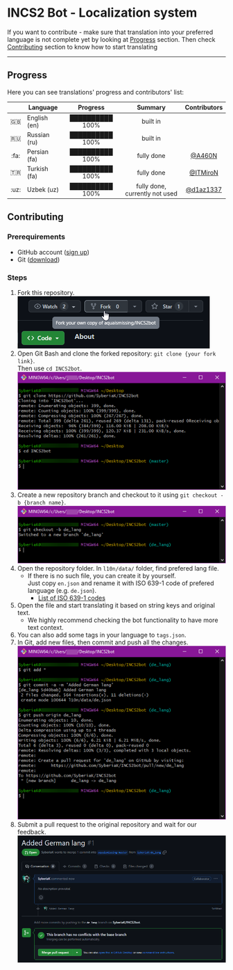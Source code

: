 # INCS2 Bot - Localization system

If you want to contribute - make sure that translation into your preferred language is not complete yet by looking at [Progress](#progress) section.
Then check [Contributing](#contributing) section to know how to start translating

---

## Progress

Here you can see translations' progress and contributors' list:

|      | Language     |    Progress     |            Summary             | Contributors |
|:----:|--------------|:---------------:|:------------------------------:|:------------:|
| :gb: | English (en) | ██████████ 100% |            built in            |              |
| :ru: | Russian (ru) | ██████████ 100% |            built in            |              |
| :fa: | Persian (fa) | ██████████ 100% |           fully done           |   [@A460N]   |
| :tr: | Turkish (fa) | ██████████ 100% |           fully done           |  [@ITMiroN]  |
| :uz: | Uzbek (uz)   | ██████████ 100% | fully done, currently not used | [@d1az1337]  |

## Contributing

### Prerequirements

- GitHub account ([sign up](https://github.com/signup))
- Git ([download](https://git-scm.com/))

### Steps

1. Fork this repository.
   \
   ![forking repository](../media/fork_repo.png)
2. Open Git Bash and clone the forked repository: `git clone {your fork link}`.
   \
   Then use `cd INCS2bot`.
   \
   ![cloning repository](../media/clone_repo.png)
3. Create a new repository branch and checkout to it using `git checkout -b {branch name}`.
   \
   ![creating branch](../media/create_branch.png)
4. Open the repository folder. In `l10n/data/` folder, find prefered lang file.
   - If there is no such file, you can create it by yourself.
     \
     Just copy `en.json` and rename it with ISO 639-1 code of prefered language (e.g. `de.json`).
      - [List of ISO 639-1 codes](https://en.wikipedia.org/wiki/List_of_ISO_639-1_codes)
5. Open the file and start translating it based on string keys and original text.
   - We highly recommend checking the bot functionality to have more text context.
6. You can also add some tags in your language to `tags.json`.
7. In Git, add new files, then commit and push all the changes.
   \
   ![commiting changes](../media/commit_changes.png)
8. Submit a pull request to the original repository and wait for our feedback.
   \
   ![submiting pull](../media/submit_pull_request.png)


[@A460N]: https://t.me/A460N
[@ITMiroN]: https://t.me/ITMiroN
[@d1az1337]: https://t.me/d1az1337